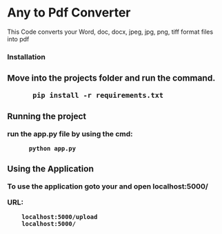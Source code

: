 <h1><b> Any to Pdf Converter</b></h1>


<p> This Code converts your Word, doc, docx, jpeg, jpg, png, tiff format files into pdf </p>


<h3><b> Installation <b> <h3>
  
  Move into the projects folder and run the command.
  
  
          pip install -r requirements.txt
          
          
<h3><b>Running the project</b></h3>

  run the app.py file by using the cmd:
  
  
  
          python app.py
          
          
          
 <h3><b> Using the Application </b></h3>
 
  To use the application goto your and open localhost:5000/
  
  
  <b> URL: </b> 
  
  
        localhost:5000/upload
        localhost:5000/
        
  
  
